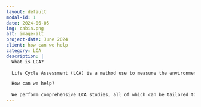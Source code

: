 ```yaml
---
layout: default
modal-id: 1
date: 2024-06-05
img: cabin.png
alt: image-alt
project-date: June 2024
client: how can we help
category: LCA
description: |
  What is LCA?
  
  Life Cycle Assessment (LCA) is a method use to measure the environmental impacts of a product, process or a         service over its life cycle. A LCA considers the entire life cycle from raw material extraction to end-of-life      disposal, quantifing energy consumptions, carbon emissions, water use and waste providing comprehensive insights    to inform the organisation on potential improvements in achieving sustainability.

  How can we help? 
  
  We perform comprehensive LCA studies, all of which can be tailored to suit your specific needs     and objectives   to steer your business towards sustainable practices and products.
---
```

